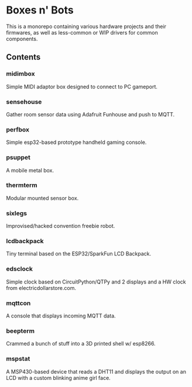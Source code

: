 
# Boxes n' Bots

This is a monorepo containing various hardware projects and their firmwares, as well as less-common or WIP drivers for common components.

## Contents

### midimbox

Simple MIDI adaptor box designed to connect to PC gameport.

### sensehouse

Gather room sensor data using Adafruit Funhouse and push to MQTT.

### perfbox

Simple esp32-based prototype handheld gaming console.

### psuppet

A mobile metal box.

### thermterm

Modular mounted sensor box.

### sixlegs

Improvised/hacked convention freebie robot. 

### lcdbackpack

Tiny terminal based on the ESP32/SparkFun LCD Backpack.

### edsclock

Simple clock based on CircuitPython/QTPy and 2 displays and a HW clock from electricdollarstore.com.

### mqttcon

A console that displays incoming MQTT data.

### beepterm

Crammed a bunch of stuff into a 3D printed shell w/ esp8266.

### mspstat

A MSP430-based device that reads a DHT11 and displays the output on an LCD with a custom blinking anime girl face.


